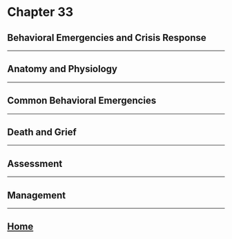 # Chapter 33
## Behavioral Emergencies and Crisis Response

---

## Anatomy and Physiology

---

## Common Behavioral Emergencies

---

## Death and Grief

---

## Assessment

---

## Management

---

## [Home](./index.html)